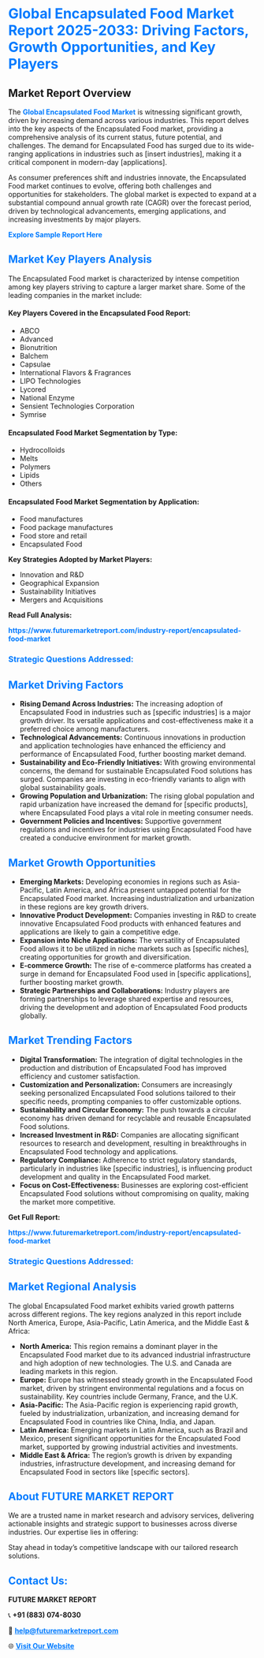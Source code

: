 <h1 style="color: #007BFF;">Global Encapsulated Food Market Report 2025-2033: Driving Factors, Growth Opportunities, and Key Players</h1>

<section id="overview">
<h2>Market Report Overview</h2>
<p>The <a href="https://www.futuremarketreport.com/industry-report/encapsulated-food-market" style="color: #007BFF; text-decoration: none;"><strong>Global Encapsulated Food Market</strong></a> is witnessing significant growth, driven by increasing demand across various industries. This report delves into the key aspects of the Encapsulated Food market, providing a comprehensive analysis of its current status, future potential, and challenges. The demand for Encapsulated Food has surged due to its wide-ranging applications in industries such as [insert industries], making it a critical component in modern-day [applications].</p>
<p>As consumer preferences shift and industries innovate, the Encapsulated Food market continues to evolve, offering both challenges and opportunities for stakeholders. The global market is expected to expand at a substantial compound annual growth rate (CAGR) over the forecast period, driven by technological advancements, emerging applications, and increasing investments by major players.</p>
</section>

<section id="overview">
<p><a href="https://www.futuremarketreport.com/request-sample/reportId=108324" style="color: #007BFF; text-decoration: none;"><strong>Explore Sample Report Here</strong></a></p>
</section>

<section id="key-players">
<h2 style="color: #007BFF;">Market Key Players Analysis</h2>
<p>The Encapsulated Food market is characterized by intense competition among key players striving to capture a larger market share. Some of the leading companies in the market include:</p>
<h4>Key Players Covered in the Encapsulated Food Report:</h4>
<ul><li>ABCO</li><li>Advanced</li><li>Bionutrition</li><li>Balchem</li><li>Capsulae</li><li>International Flavors &amp; Fragrances</li><li>LIPO Technologies</li><li>Lycored</li><li>National Enzyme</li><li>Sensient Technologies Corporation</li><li>Symrise</li></ul>
<h4>Encapsulated Food Market Segmentation by Type:</h4>
<ul><li>Hydrocolloids</li><li>Melts</li><li>Polymers</li><li>Lipids</li><li>Others</li></ul>

<h4>Encapsulated Food Market Segmentation by Application:</h4>
<ul><li>Food manufactures</li><li>Food package manufactures</li><li>Food store and retail</li><li>Encapsulated Food</li></ul>
<p><strong>Key Strategies Adopted by Market Players:</strong></p>
<ul>
<li>Innovation and R&D</li>
<li>Geographical Expansion</li>
<li>Sustainability Initiatives</li>
<li>Mergers and Acquisitions</li>
</ul>
</section>

<section>
<p><strong>Read Full Analysis: </strong></p><a href="https://www.futuremarketreport.com/industry-report/encapsulated-food-market" style="color: #007BFF; text-decoration: none;"><strong>https://www.futuremarketreport.com/industry-report/encapsulated-food-market</strong></a>
<h3 style="color: #007BFF;">Strategic Questions Addressed:</h3>
</section>

<section id="driving-factors">
<h2 style="color: #007BFF;">Market Driving Factors</h2>
<ul>
<li><strong>Rising Demand Across Industries:</strong> The increasing adoption of Encapsulated Food in industries such as [specific industries] is a major growth driver. Its versatile applications and cost-effectiveness make it a preferred choice among manufacturers.</li>
<li><strong>Technological Advancements:</strong> Continuous innovations in production and application technologies have enhanced the efficiency and performance of Encapsulated Food, further boosting market demand.</li>
<li><strong>Sustainability and Eco-Friendly Initiatives:</strong> With growing environmental concerns, the demand for sustainable Encapsulated Food solutions has surged. Companies are investing in eco-friendly variants to align with global sustainability goals.</li>
<li><strong>Growing Population and Urbanization:</strong> The rising global population and rapid urbanization have increased the demand for [specific products], where Encapsulated Food plays a vital role in meeting consumer needs.</li>
<li><strong>Government Policies and Incentives:</strong> Supportive government regulations and incentives for industries using Encapsulated Food have created a conducive environment for market growth.</li>
</ul>
</section>

<section id="growth-opportunities">
<h2 style="color: #007BFF;">Market Growth Opportunities</h2>
<ul>
<li><strong>Emerging Markets:</strong> Developing economies in regions such as Asia-Pacific, Latin America, and Africa present untapped potential for the Encapsulated Food market. Increasing industrialization and urbanization in these regions are key growth drivers.</li>
<li><strong>Innovative Product Development:</strong> Companies investing in R&D to create innovative Encapsulated Food products with enhanced features and applications are likely to gain a competitive edge.</li>
<li><strong>Expansion into Niche Applications:</strong> The versatility of Encapsulated Food allows it to be utilized in niche markets such as [specific niches], creating opportunities for growth and diversification.</li>
<li><strong>E-commerce Growth:</strong> The rise of e-commerce platforms has created a surge in demand for Encapsulated Food used in [specific applications], further boosting market growth.</li>
<li><strong>Strategic Partnerships and Collaborations:</strong> Industry players are forming partnerships to leverage shared expertise and resources, driving the development and adoption of Encapsulated Food products globally.</li>
</ul>
</section>

<section id="trending-factors">
<h2 style="color: #007BFF;">Market Trending Factors</h2>
<ul>
<li><strong>Digital Transformation:</strong> The integration of digital technologies in the production and distribution of Encapsulated Food has improved efficiency and customer satisfaction.</li>
<li><strong>Customization and Personalization:</strong> Consumers are increasingly seeking personalized Encapsulated Food solutions tailored to their specific needs, prompting companies to offer customizable options.</li>
<li><strong>Sustainability and Circular Economy:</strong> The push towards a circular economy has driven demand for recyclable and reusable Encapsulated Food solutions.</li>
<li><strong>Increased Investment in R&D:</strong> Companies are allocating significant resources to research and development, resulting in breakthroughs in Encapsulated Food technology and applications.</li>
<li><strong>Regulatory Compliance:</strong> Adherence to strict regulatory standards, particularly in industries like [specific industries], is influencing product development and quality in the Encapsulated Food market.</li>
<li><strong>Focus on Cost-Effectiveness:</strong> Businesses are exploring cost-efficient Encapsulated Food solutions without compromising on quality, making the market more competitive.</li>
</ul>
</section>

<section>
<p><strong>Get Full Report: </strong></p><a href="https://www.futuremarketreport.com/industry-report/encapsulated-food-market" style="color: #007BFF; text-decoration: none;"><strong>https://www.futuremarketreport.com/industry-report/encapsulated-food-market</strong></a>
<h3 style="color: #007BFF;">Strategic Questions Addressed:</h3>
</section>


<section id="regional-analysis">
<h2 style="color: #007BFF;">Market Regional Analysis</h2>
<p>The global Encapsulated Food market exhibits varied growth patterns across different regions. The key regions analyzed in this report include North America, Europe, Asia-Pacific, Latin America, and the Middle East & Africa:</p>
<ul>
<li><strong>North America:</strong> This region remains a dominant player in the Encapsulated Food market due to its advanced industrial infrastructure and high adoption of new technologies. The U.S. and Canada are leading markets in this region.</li>
<li><strong>Europe:</strong> Europe has witnessed steady growth in the Encapsulated Food market, driven by stringent environmental regulations and a focus on sustainability. Key countries include Germany, France, and the U.K.</li>
<li><strong>Asia-Pacific:</strong> The Asia-Pacific region is experiencing rapid growth, fueled by industrialization, urbanization, and increasing demand for Encapsulated Food in countries like China, India, and Japan.</li>
<li><strong>Latin America:</strong> Emerging markets in Latin America, such as Brazil and Mexico, present significant opportunities for the Encapsulated Food market, supported by growing industrial activities and investments.</li>
<li><strong>Middle East & Africa:</strong> The region’s growth is driven by expanding industries, infrastructure development, and increasing demand for Encapsulated Food in sectors like [specific sectors].</li>
</ul>
</section>

<footer>
<h2 style="color: #007BFF;">About FUTURE MARKET REPORT</h2>
<p>We are a trusted name in market research and advisory services, delivering actionable insights and strategic support to businesses across diverse industries. Our expertise lies in offering:</p>

<p>Stay ahead in today’s competitive landscape with our tailored research solutions.</p>

<h2 style="color: #007BFF;">Contact Us:</h2>
<p><strong>FUTURE MARKET REPORT</strong></p>
<p>📞 <strong>+91 (883) 074-8030</strong></p>
<p>📧 <strong><a href="mailto:help@futuremarketreport.com" style="color: #007BFF;">help@futuremarketreport.com</a></strong></p>
<p>🌐 <strong><a href="https://www.futuremarketreport.com/" style="color: #007BFF;">Visit Our Website</a></strong></p>
</footer>
